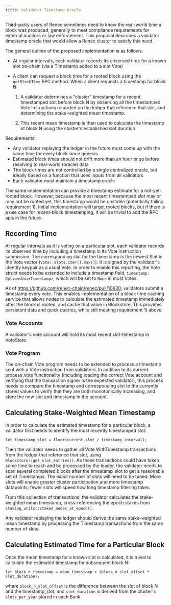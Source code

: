 ```yaml
---
title: Validator Timestamp Oracle
---
```


Third-party users of Renec sometimes need to know the real-world time a block
was produced, generally to meet compliance requirements for external auditors or
law enforcement. This proposal describes a validator timestamp oracle that
would allow a Renec cluster to satisfy this need.

The general outline of the proposed implementation is as follows:

- At regular intervals, each validator records its observed time for a known slot
  on-chain (via a Timestamp added to a slot Vote)
- A client can request a block time for a rooted block using the `getBlockTime`
  RPC method. When a client requests a timestamp for block N:

  1. A validator determines a "cluster" timestamp for a recent timestamped slot
     before block N by observing all the timestamped Vote instructions recorded on
     the ledger that reference that slot, and determining the stake-weighted mean
     timestamp.

  2. This recent mean timestamp is then used to calculate the timestamp of
     block N using the cluster's established slot duration

Requirements:

- Any validator replaying the ledger in the future must come up with the same
  time for every block since genesis
- Estimated block times should not drift more than an hour or so before resolving
  to real-world (oracle) data
- The block times are not controlled by a single centralized oracle, but
  ideally based on a function that uses inputs from all validators
- Each validator must maintain a timestamp oracle

The same implementation can provide a timestamp estimate for a not-yet-rooted
block. However, because the most recent timestamped slot may or may not be
rooted yet, this timestamp would be unstable (potentially failing requirement
1). Initial implementation will target rooted blocks, but if there is a use case
for recent-block timestamping, it will be trivial to add the RPC apis in the
future.

## Recording Time

At regular intervals as it is voting on a particular slot, each validator
records its observed time by including a timestamp in its Vote instruction
submission. The corresponding slot for the timestamp is the newest Slot in the
Vote vector (`Vote::slots.iter().max()`). It is signed by the validator's
identity keypair as a usual Vote. In order to enable this reporting, the Vote
struct needs to be extended to include a timestamp field, `timestamp: Option<UnixTimestamp>`, which will be set to `None` in most Votes.

As of https://github.com/renec-chain/renec/pull/10630, validators submit a
timestamp every vote. This enables implementation of a block time caching
service that allows nodes to calculate the estimated timestamp immediately after
the block is rooted, and cache that value in Blockstore. This provides
persistent data and quick queries, while still meeting requirement 1) above.

### Vote Accounts

A validator's vote account will hold its most recent slot-timestamp in VoteState.

### Vote Program

The on-chain Vote program needs to be extended to process a timestamp sent with
a Vote instruction from validators. In addition to its current process_vote
functionality (including loading the correct Vote account and verifying that the
transaction signer is the expected validator), this process needs to compare the
timestamp and corresponding slot to the currently stored values to verify that
they are both monotonically increasing, and store the new slot and timestamp in
the account.

## Calculating Stake-Weighted Mean Timestamp

In order to calculate the estimated timestamp for a particular block, a
validator first needs to identify the most recently timestamped slot:

```text
let timestamp_slot = floor(current_slot / timestamp_interval);
```

Then the validator needs to gather all Vote WithTimestamp transactions from the
ledger that reference that slot, using `Blockstore::get_slot_entries()`. As these
transactions could have taken some time to reach and be processed by the leader,
the validator needs to scan several completed blocks after the timestamp_slot to
get a reasonable set of Timestamps. The exact number of slots will need to be
tuned: More slots will enable greater cluster participation and more timestamp
datapoints; fewer slots will speed how long timestamp filtering takes.

From this collection of transactions, the validator calculates the
stake-weighted mean timestamp, cross-referencing the epoch stakes from
`staking_utils::staked_nodes_at_epoch()`.

Any validator replaying the ledger should derive the same stake-weighted mean
timestamp by processing the Timestamp transactions from the same number of
slots.

## Calculating Estimated Time for a Particular Block

Once the mean timestamp for a known slot is calculated, it is trivial to
calculate the estimated timestamp for subsequent block N:

```text
let block_n_timestamp = mean_timestamp + (block_n_slot_offset * slot_duration);
```

where `block_n_slot_offset` is the difference between the slot of block N and
the timestamp_slot, and `slot_duration` is derived from the cluster's
`slots_per_year` stored in each Bank
